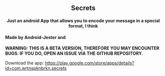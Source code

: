 <h2 align="center"><b>Secrets</b></h2>
<h4 align="center">Just an android App that allows you to encode your message in a special format, I think</h4>

<h4>Made by Android-Jester and </h4>
<b>WARNING: THIS IS A BETA VERSION, THEREFORE YOU MAY ENCOUNTER BUGS. IF YOU DO, OPEN AN ISSUE VIA THE GITHUB REPOSITORY.</b>

Download the app: https://play.google.com/store/apps/details?id=com.wrtnspknbrkn.secrets
